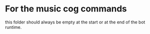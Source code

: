 # For the music cog commands

this folder should always be empty at the start or at the end of the bot runtime.
